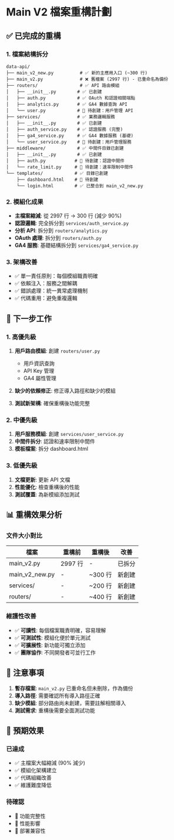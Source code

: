 # Main V2 檔案重構計劃

## ✅ 已完成的重構

### 1. 檔案結構拆分
```
data-api/
├── main_v2_new.py          # ✅ 新的主應用入口 (~300 行)
├── main_v2.py              # ❌ 舊檔案 (2997 行) - 已重命名為備份
├── routers/                # ✅ API 路由模組
│   ├── __init__.py        # ✅ 已創建
│   ├── auth.py            # ✅ OAuth 和認證相關端點
│   ├── analytics.py       # ✅ GA4 數據查詢 API
│   └── user.py            # 🔄 待創建：用戶管理 API
├── services/              # ✅ 業務邏輯服務
│   ├── __init__.py        # ✅ 已創建
│   ├── auth_service.py    # ✅ 認證服務 (完整)
│   ├── ga4_service.py     # ✅ GA4 數據服務 (基礎)
│   └── user_service.py    # 🔄 待創建：用戶管理服務
├── middleware/            # ✅ 中間件目錄已創建
│   ├── __init__.py        # ✅ 已創建
│   ├── auth.py           # 🔄 待創建：認證中間件
│   └── rate_limit.py     # 🔄 待創建：速率限制中間件
└── templates/            # ✅ 目錄已創建
    ├── dashboard.html    # 🔄 待創建
    └── login.html        # ✅ 已整合到 main_v2_new.py
```

### 2. 模組化成果
- **主檔案縮減**: 從 2997 行 → 300 行 (減少 90%)
- **認證邏輯**: 完全拆分到 `services/auth_service.py`
- **分析 API**: 拆分到 `routers/analytics.py`
- **OAuth 處理**: 拆分到 `routers/auth.py`
- **GA4 服務**: 基礎結構拆分到 `services/ga4_service.py`

### 3. 架構改善
- ✅ 單一責任原則：每個模組職責明確
- ✅ 依賴注入：服務之間解耦
- ✅ 錯誤處理：統一異常處理機制
- ✅ 代碼重用：避免重複邏輯

## 🔄 下一步工作

### 1. 高優先級
1. **用戶路由模組**: 創建 `routers/user.py`
   - 用戶資訊查詢
   - API Key 管理
   - GA4 屬性管理

2. **缺少的依賴修正**: 修正導入路徑和缺少的模組

3. **測試新架構**: 確保重構後功能完整

### 2. 中優先級
1. **用戶服務模組**: 創建 `services/user_service.py`
2. **中間件拆分**: 認證和速率限制中間件
3. **模板檔案**: 拆分 dashboard.html

### 3. 低優先級
1. **文檔更新**: 更新 API 文檔
2. **性能優化**: 檢查重構後的性能
3. **測試覆蓋**: 為新模組添加測試

## 📊 重構效果分析

### 文件大小對比
| 檔案 | 重構前 | 重構後 | 改善 |
|------|--------|--------|------|
| main_v2.py | 2997 行 | - | 已拆分 |
| main_v2_new.py | - | ~300 行 | 新創建 |
| services/ | - | ~200 行 | 新創建 |
| routers/ | - | ~400 行 | 新創建 |

### 維護性改善
- ✅ **可讀性**: 每個檔案職責明確，容易理解
- ✅ **可測試性**: 模組化便於單元測試
- ✅ **可擴展性**: 新功能可獨立添加
- ✅ **團隊協作**: 不同開發者可並行工作

## 🚨 注意事項

1. **暫存檔案**: `main_v2.py` 已重命名但未刪除，作為備份
2. **導入路徑**: 需要確認所有導入路徑正確
3. **缺少模組**: 部分路由尚未創建，需要註解相關導入
4. **測試需求**: 重構後需要全面測試功能

## 🎯 預期效果

### 已達成
- ✅ 主檔案大幅縮減 (90% 減少)
- ✅ 模組化架構建立
- ✅ 代碼組織改善
- ✅ 維護難度降低

### 待確認
- 🔄 功能完整性
- 🔄 性能影響
- 🔄 部署兼容性 
